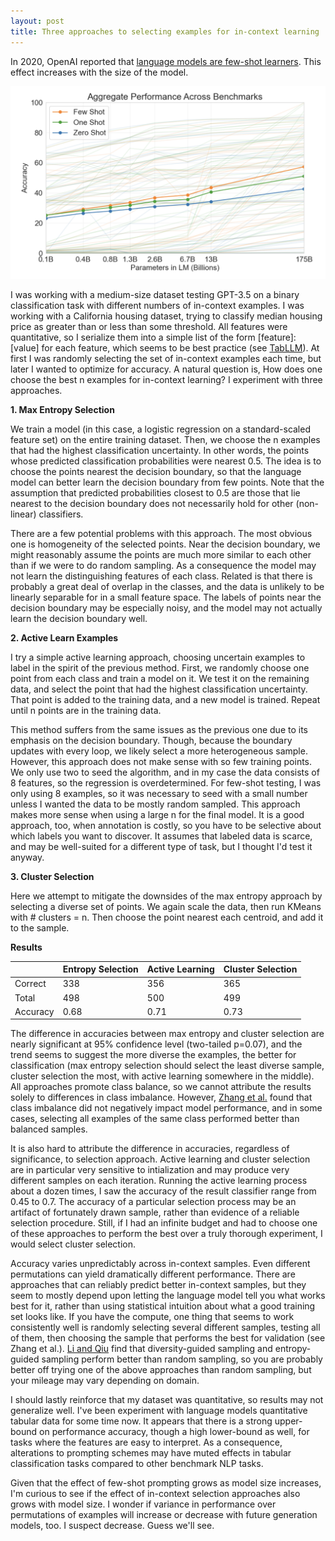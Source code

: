 ```yaml
---
layout: post
title: Three approaches to selecting examples for in-context learning
---
```


In 2020, OpenAI reported that [language models are few-shot learners](https://arxiv.org/pdf/2005.14165.pdf). This effect increases with the size of the model.

![](/assets/few-shot.png)

I was working with a medium-size dataset testing GPT-3.5 on a binary classification task with different numbers of in-context examples. I was working with a California housing dataset, trying to classify median housing price as greater than or less than some threshold. All features were quantitative, so I serialize them into a simple list of the form \[feature\]: \[value\] for each feature, which seems to be best practice (see [TabLLM](https://arxiv.org/pdf/2210.10723.pdf)). At first I was randomly selecting the set of in-context examples each time, but later I wanted to optimize for accuracy. A natural question is, How does one choose the best n examples for in-context learning? I experiment with three approaches.

**1. Max Entropy Selection**

We train a model (in this case, a logistic regression on a standard-scaled feature set) on the entire training dataset. Then, we choose the n examples that had the highest classification uncertainty. In other words, the points whose predicted classification probabilities were nearest 0.5. The idea is to choose the points nearest the decision boundary, so that the language model can better learn the decision boundary from few points. Note that the assumption that predicted probabilities closest to 0.5 are those that lie nearest to the decision boundary does not necessarily hold for other (non-linear) classifiers.

There are a few potential problems with this approach. The most obvious one is homogeneity of the selected points. Near the decision boundary, we might reasonably assume the points are much more similar to each other than if we were to do random sampling. As a consequence the model may not learn the distinguishing features of each class. Related is that there is probably a great deal of overlap in the classes, and the data is unlikely to be linearly separable for in a small feature space. The labels of points near the decision boundary may be especially noisy, and the model may not actually learn the decision boundary well.

**2. Active Learn Examples**

I try a simple active learning approach, choosing uncertain examples to label in the spirit of the previous method. First, we randomly choose one point from each class and train a model on it. We test it on the remaining data, and select the point that had the highest classification uncertainty. That point is added to the training data, and a new model is trained. Repeat until n points are in the training data.

This method suffers from the same issues as the previous one due to its emphasis on the decision boundary. Though, because the boundary updates with every loop, we likely select a more heterogeneous sample. However, this approach does not make sense with so few training points. We only use two to seed the algorithm, and in my case the data consists of 8 features, so the regression is overdetermined. For few-shot testing, I was only using 8 examples, so it was necessary to seed with a small number unless I wanted the data to be mostly random sampled. This approach makes more sense when using a large n for the final model. It is a good approach, too, when annotation is costly, so you have to be selective about which labels you want to discover. It assumes that labeled data is scarce, and may be well-suited for a different type of task, but I thought I'd test it anyway.

**3. Cluster Selection**

Here we attempt to mitigate the downsides of the max entropy approach by selecting a diverse set of points. We again scale the data, then run KMeans with # clusters = n. Then choose the point nearest each centroid, and add it to the sample.

**Results**
<table>
    <thead>
        <tr>
            <th></th> <!-- Blank header for the row names -->
            <th>Entropy Selection</th>
            <th>Active Learning</th>
            <th>Cluster Selection</th>
        </tr>
    </thead>
    <tbody>
        <tr>
            <td>Correct</td>
            <td>338</td>
            <td>356</td>
            <td>365</td>
        </tr>
        <tr>
            <td>Total</td>
            <td>498</td>
            <td>500</td>
            <td>499</td>
        </tr>
        <tr>
            <td>Accuracy</td>
            <td>0.68</td>
            <td>0.71</td>
            <td>0.73</td>
        </tr>
    </tbody>
</table>




The difference in accuracies between max entropy and cluster selection are nearly significant at 95% confidence level (two-tailed p=0.07), and the trend seems to suggest the more diverse the examples, the better for classification (max entropy selection should select the least diverse sample, cluster selection the most, with active learning somewhere in the middle). All approaches promote class balance, so we cannot attribute the results solely to differences in class imbalance. However, [Zhang et al.](https://arxiv.org/pdf/2211.04486.pdf) found that class imbalance did not negatively impact model performance, and in some cases, selecting all examples of the same class performed better than balanced samples.

It is also hard to attribute the difference in accuracies, regardless of significance, to selection approach. Active learning and cluster selection are in particular very sensitive to intialization and may produce very different samples on each iteration. Running the active learning process about a dozen times, I saw the accuracy of the result classifier range from 0.45 to 0.7. The accuracy of a particular selection process may be an artifact of fortunately drawn sample, rather than evidence of a reliable selection procedure. Still, if I had an infinite budget and had to choose one of these approaches to perform the best over a truly thorough experiment, I would select cluster selection.

Accuracy varies unpredictably across in-context samples. Even different permutations can yield dramatically different performance. There are approaches that can reliably predict better in-context samples, but they seem to mostly depend upon letting the language model tell you what works best for it, rather than using statistical intuition about what a good training set looks like. If you have the compute, one thing that seems to work consistently well is randomly selecting several different samples, testing all of them, then choosing the sample that performs the best for validation (see Zhang et al.). [Li and Qiu](https://arxiv.org/pdf/2302.13539.pdf) find that diversity-guided sampling and entropy-guided sampling perform better than random sampling, so you are probably better off trying one of the above approaches than random sampling, but your mileage may vary depending on domain.

I should lastly reinforce that my dataset was quantitative, so results may not generalize well. I've been experiment with language models quantitative tabular data for some time now. It appears that there is a strong upper-bound on performance accuracy, though a high lower-bound as well, for tasks where the features are easy to interpret. As a consequence, alterations to prompting schemes may have muted effects in tabular classification tasks compared to other benchmark NLP tasks.

Given that the effect of few-shot prompting grows as model size increases, I'm curious to see if the effect of in-context selection approaches also grows with model size. I wonder if variance in performance over permutations of examples will increase or decrease with future generation models, too. I suspect decrease. Guess we'll see.

